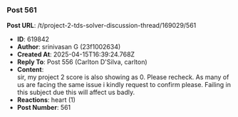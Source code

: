 ### Post 561
**Post URL**: /t/project-2-tds-solver-discussion-thread/169029/561
- **ID**: 619842
- **Author**: srinivasan G (23f1002634)
- **Created At**: 2025-04-15T16:39:24.768Z
- **Reply To**: Post 556 (Carlton D'Silva, carlton)
- **Content**:  
  sir, my project 2 score is also showing as 0. Please recheck. As many of us are facing the same issue i kindly request to confirm please. Failing in this subject due this will affect us badly.
- **Reactions**: heart (1)
- **Post Number**: 561

